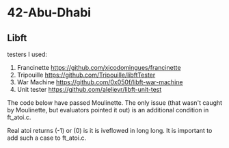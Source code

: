 # 42-Abu-Dhabi
## Libft
testers I used:
1) Francinette
  https://github.com/xicodomingues/francinette
2) Tripouille
  https://github.com/Tripouille/libftTester
3) War Machine
  https://github.com/0x050f/libft-war-machine
4) Unit tester
https://github.com/alelievr/libft-unit-test

The code below have passed Moulinette. The only issue (that wasn't caught by Moulinette, but evaluators pointed it out) is an additional condition in ft_atoi.c.

Real atoi returns (-1) or (0) is it is iveflowed in long long. It is important to add such a case to ft_atoi.c.
